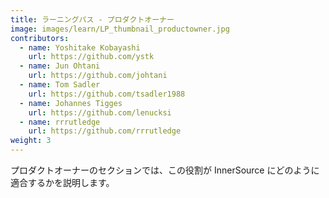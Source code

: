 ```yaml
---
title: ラーニングパス - プロダクトオーナー
image: images/learn/LP_thumbnail_productowner.jpg
contributors:
  - name: Yoshitake Kobayashi
    url: https://github.com/ystk
  - name: Jun Ohtani
    url: https://github.com/johtani
  - name: Tom Sadler
    url: https://github.com/tsadler1988
  - name: Johannes Tigges
    url: https://github.com/lenucksi
  - name: rrrutledge
    url: https://github.com/rrrutledge
weight: 3
---
```


プロダクトオーナーのセクションでは、この役割が InnerSource にどのように適合するかを説明します。
<!--- This file autogenerated from https://github.com/InnerSourceCommons/InnerSourceLearningPath/blob/master/scripts -->